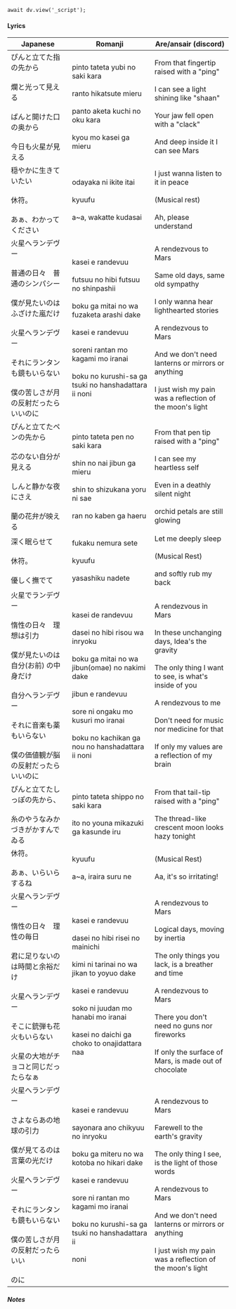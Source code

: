 ```dataviewjs
await dv.view('_script');
```
#### Lyrics

| Japanese                                                                                                                 | Romanji                                                                                                                                                                                                                                        | Are/ansair (discord)                                                                                                                                                                                                                                                       |
| ------------------------------------------------------------------------------------------------------------------------ | ---------------------------------------------------------------------------------------------------------------------------------------------------------------------------------------------------------------------------------------------- | -------------------------------------------------------------------------------------------------------------------------------------------------------------------------------------------------------------------------------------------------------------------------- |
| ぴんと立てた指の先から<br><br>爛と光って見える<br><br>ぱんと開けた口の奥から<br><br>今日も火星が見える                                                          | pinto tateta yubi no saki kara<br><br>ranto hikatsute mieru<br><br>panto aketa kuchi no oku kara<br><br>kyou mo kasei ga mieru                                                                                                                 | From that fingertip raised with a "ping"<br><br>I can see a light shining like "shaan"<br><br>Your jaw fell open with a "clack"<br><br>And deep inside it I can see Mars                                                                                                   |
| 穏やかに生きていたい<br><br>休符。<br><br>あぁ、わかってください                                                                                 | odayaka ni ikite itai<br><br>kyuufu<br><br>a~a, wakatte kudasai                                                                                                                                                                                | I just wanna listen to it in peace<br><br>(Musical rest)<br><br>Ah, please understand                                                                                                                                                                                      |
| 火星へランデヴー<br><br>普通の日々　普通のシンパシー<br><br>僕が見たいのはふざけた嵐だけ<br><br>火星へランデヴー<br><br>それにランタンも鏡もいらない<br><br>僕の苦しさが月の反射だったらいいのに     | kasei e randevuu<br><br>futsuu no hibi futsuu no shinpashii<br><br>boku ga mitai no wa fuzaketa arashi dake<br><br>kasei e randevuu<br><br>soreni rantan mo kagami mo iranai<br><br>boku no kurushi-sa ga tsuki no hanshadattara ii noni       | A rendezvous to Mars<br><br>Same old days, same old sympathy<br><br>I only wanna hear lighthearted stories<br><br>A rendezvous to Mars <br><br>And we don't need lanterns or mirrors or anything<br><br>I just wish my pain was a reflection of the moon's light           |
| ぴんと立てたペンの先から<br><br>芯のない自分が見える<br><br>しんと静かな夜にさえ<br><br>蘭の花弁が映える                                                         | pinto tateta pen no saki kara<br><br>shin no nai jibun ga mieru<br><br>shin to shizukana yoru ni sae<br><br>ran no kaben ga haeru                                                                                                              | From that pen tip raised with a "ping"<br><br>I can see my heartless self<br><br>Even in a deathly silent night<br><br>orchid petals are still glowing                                                                                                                     |
| 深く眠らせて<br><br>休符。<br><br>優しく撫でて                                                                                          | fukaku nemura sete<br><br>kyuufu<br><br>yasashiku nadete                                                                                                                                                                                       | Let me deeply sleep<br><br>(Musical Rest)<br><br>and softly rub my back                                                                                                                                                                                                    |
| 火星でランデヴー<br><br>惰性の日々　理想は引力<br><br>僕が見たいのは 自分(お前) の中身だけ<br><br>自分へランデヴー<br><br>それに音楽も薬もいらない<br><br>僕の価値観が脳の反射だったらいいのに    | kasei de randevuu<br><br>dasei no hibi risou wa inryoku<br><br>boku ga mitai no wa jibun(omae) no nakimi dake<br><br>jibun e randevuu<br><br>sore ni ongaku mo kusuri mo iranai<br><br>boku no kachikan ga nou no hanshadattara ii noni        | A rendezvous in Mars<br><br>In these unchanging days, Idea's the gravity<br><br>The only thing I want to see, is what's inside of you<br><br>A rendezvous to me<br><br>Don't need for music nor medicine for that<br><br>If only my values are a reflection of my brain    |
| ぴんと立てたしっぽの先から、<br><br>糸のやうなみかづきがかすんでゐる                                                                                   | pinto tateta shippo no saki kara<br><br>ito no youna mikazuki ga kasunde iru                                                                                                                                                                   | From that tail-tip raised with a "ping"<br><br>The thread-like crescent moon looks hazy tonight                                                                                                                                                                            |
| 休符。<br><br>あぁ、いらいらするね                                                                                                    | kyuufu<br><br>a~a, iraira suru ne                                                                                                                                                                                                              | (Musical Rest)<br><br>Aa, it's so irritating!                                                                                                                                                                                                                              |
| 火星へランデヴー<br><br>惰性の日々　理性の毎日<br><br>君に足りないのは時間と余裕だけ<br><br>火星へランデヴー<br><br>そこに銃弾も花火もいらない<br><br>火星の大地がチョコと同じだったらなぁ        | kasei e randevuu<br><br>dasei no hibi risei no mainichi<br><br>kimi ni tarinai no wa jikan to yoyuo dake<br><br>kasei e randevuu<br><br>soko ni juudan mo hanabi mo iranai<br><br>kasei no daichi ga choko to onajidattara naa                 | A rendezvous to Mars<br><br>Logical days, moving by inertia<br><br>The only things you lack, is a breather and time<br><br>A rendezvous to Mars<br><br>There you don't need no guns nor fireworks<br><br>If only the surface of Mars, is made out of chocolate             |
| 火星へランデヴー<br><br>さよならあの地球の引力<br><br>僕が見てるのは言葉の光だけ<br><br>火星へランデヴー<br><br>それにランタンも鏡もいらない<br><br>僕の苦しさが月の反射だったらいい<br><br>のに | kasei e randevuu<br><br>sayonara ano chikyuu no inryoku<br><br>boku ga miteru no wa kotoba no hikari dake<br><br>kasei e randevuu<br><br>sore ni rantan mo kagami mo iranai<br><br>boku no kurushi-sa ga tsuki no hanshadattara ii<br><br>noni | A rendezvous to Mars<br><br>Farewell to the earth's gravity<br><br>The only thing I see, is the light of those words<br><br>A rendezvous to Mars <br><br>And we don't need lanterns or mirrors or anything<br><br>I just wish my pain was a reflection of the moon's light |
##### Notes
>